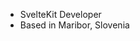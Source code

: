 - SvelteKit Developer
- Based in Maribor, Slovenia
  

<!---
DitEngineer/DitEngineer is a ✨ special ✨ repository because its `README.md` (this file) appears on your GitHub profile.
You can click the Preview link to take a look at your changes.
--->
